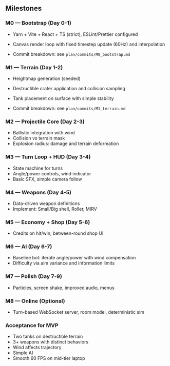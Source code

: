 ## Milestones

### M0 — Bootstrap (Day 0-1)

- Yarn + Vite + React + TS (strict), ESLint/Prettier configured
- Canvas render loop with fixed timestep update (60Hz) and interpolation

- Commit breakdown: see `plan/commits/M0_bootstrap.md`

### M1 — Terrain (Day 1-2)

- Heightmap generation (seeded)
- Destructible crater application and collision sampling
- Tank placement on surface with simple stability

- Commit breakdown: see `plan/commits/M1_terrain.md`

### M2 — Projectile Core (Day 2-3)

- Ballistic integration with wind
- Collision vs terrain mask
- Explosion radius: damage and terrain deformation

### M3 — Turn Loop + HUD (Day 3-4)

- State machine for turns
- Angle/power controls, wind indicator
- Basic SFX, simple camera follow

### M4 — Weapons (Day 4-5)

- Data-driven weapon definitions
- Implement: Small/Big shell, Roller, MIRV

### M5 — Economy + Shop (Day 5-6)

- Credits on hit/win; between-round shop UI

### M6 — AI (Day 6-7)

- Baseline bot: iterate angle/power with wind compensation
- Difficulty via aim variance and information limits

### M7 — Polish (Day 7-9)

- Particles, screen shake, improved audio, menus

### M8 — Online (Optional)

- Turn-based WebSocket server, room model, deterministic sim

### Acceptance for MVP

- Two tanks on destructible terrain
- 3+ weapons with distinct behaviors
- Wind affects trajectory
- Simple AI
- Smooth 60 FPS on mid-tier laptop
